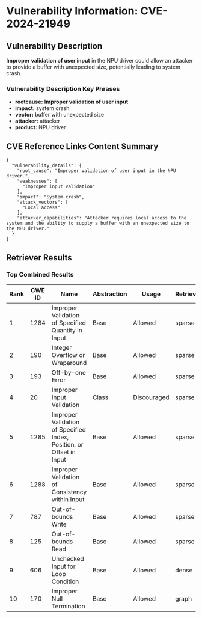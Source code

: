 # Vulnerability Information: CVE-2024-21949

## Vulnerability Description
**Improper validation of user input** in the NPU driver could allow an attacker to provide a buffer with unexpected size, potentially leading to system crash.

### Vulnerability Description Key Phrases
- **rootcause:** **Improper validation of user input**
- **impact:** system crash
- **vector:** buffer with unexpected size
- **attacker:** attacker
- **product:** NPU driver

## CVE Reference Links Content Summary
```text
{
  "vulnerability_details": {
    "root_cause": "Improper validation of user input in the NPU driver.",
    "weaknesses": [
      "Improper input validation"
    ],
    "impact": "System crash",
    "attack_vectors": [
      "Local access"
    ],
    "attacker_capabilities": "Attacker requires local access to the system and the ability to supply a buffer with an unexpected size to the NPU driver."
  }
}
```

## Retriever Results

### Top Combined Results

| Rank | CWE ID | Name | Abstraction | Usage  | Retrievers | Individual Scores |
|------|--------|------|-------------|-------|------------|-------------------|
| 1 | 1284 | Improper Validation of Specified Quantity in Input | Base | Allowed | sparse | 0.195 |
| 2 | 190 | Integer Overflow or Wraparound | Base | Allowed | sparse | 0.191 |
| 3 | 193 | Off-by-one Error | Base | Allowed | sparse | 0.190 |
| 4 | 20 | Improper Input Validation | Class | Discouraged | sparse | 0.185 |
| 5 | 1285 | Improper Validation of Specified Index, Position, or Offset in Input | Base | Allowed | sparse | 0.180 |
| 6 | 1288 | Improper Validation of Consistency within Input | Base | Allowed | sparse | 0.180 |
| 7 | 787 | Out-of-bounds Write | Base | Allowed | sparse | 0.180 |
| 8 | 125 | Out-of-bounds Read | Base | Allowed | sparse | 0.170 |
| 9 | 606 | Unchecked Input for Loop Condition | Base | Allowed | dense | 0.538 |
| 10 | 170 | Improper Null Termination | Base | Allowed | graph | 0.003 |

